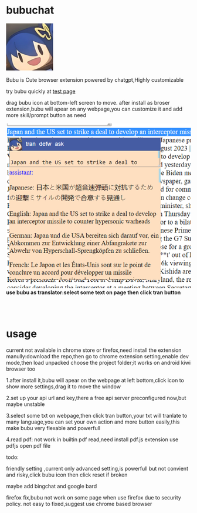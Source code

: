 # bubuchat
<img  src="./images/icon-128.png">

Bubu is Cute browser extension powered by chatgpt,Highly customizable

try bubu quickly at 
<a href="https://lnote.suisuy.eu.org/test">test page</a>

drag bubu icon at bottom-left screen to move.
after install as broser extension,bubu will apear on any webpage,you can customize it and add more skill/prompt button as need


<img  src="./doc/img/demotrans.png">
<strong>use bubu as translator:select some text on page then click tran button </strong>

<br> <br> 

# usage
current not available in chrome store or firefox,need install the extension manully:download the repo,then go to chrome extension setting,enable dev mode,then load unpacked choose the project folder;it works on android kiwi browser too 


1.after install it,bubu will apear on the webpage at left bottom,click icon to show more settings,drag it to move the window

2.set up your api url and key,there a free api server preconfigured now,but maybe unstable

3.select some txt on webpage,then click tran button,your txt will tranlate to many language,you can set your own action and more button easily,this make bubu very flexable and powerfull

4.read pdf: not work in builtin pdf read,need install pdf.js extension use pdfjs open pdf file


todo:

friendly setting ,current only advanced setting,is powerfull but not convient and risky,click bubu icon then click reset if broken

maybe add bingchat and google bard

firefox fix,bubu not work on some page when use firefox due to security policy. not easy to fixed,suggest use chrome based browser 




